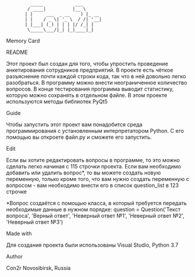              _____            ___       
            / ____|          |__ \      
           | |     ___  _ __    ) |_ __ 
           | |    / _ \| '_ \  / /| '__|
           | |___| (_) | | | |/ /_| |   
            \_____\___/|_| |_|____|_|   
                              
                              
Memory Card 

README

Этот проект был создан для того, чтобы упростить проведение анкетирования сотрудников предприятий.
В проекте есть чёткое разъяснение почти каждой строки кода, так что в ней довольно легко разобраться.
В программу можно внести неограниченное количество вопросов.
В конце тестирования программа выводит статистику, которую можно сохранять в отдельном файле.
В этом проекте используются методы библиотек PyQt5

Guide

Чтобы запустить этот проект вам понадобится среда программирования с установленным интерпретатором Python.
С его помощью вы откроете файл.py и сможете его запустить.

Edit

Если вы хотите редактировать вопросы в программе, то это можно сделать легко начиная с 115 строчки проекта.
Если вам необходимо добавить или удалить вопрос*, то вы можете создать новую переменную, только кроме того, что вам нужно создать переменную с вопросом - вам необходимо внести его в список question_list в 123 строчке

*Вопрос создаётся с помощью класса, в который требуется передать необходимые данные в нужном порядке:
question = Question('Текст вопроса', 'Верный ответ', 'Неверный ответ №1', 'Неверный ответ №2', 'Неверный ответ №3')

Made with

Для создания проекта были использованы Visual Studio, Python 3.7

Author

Con2r
Novosibirsk, Russia

